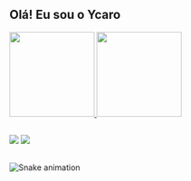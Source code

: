 ## Olá! Eu sou o Ycaro

<div>
<a href="https://github.com/ycborg">
<img height="150em" src="https://github-readme-stats.vercel.app/api/top-langs/?username=ycborg&theme=radical&hide_border=false&&layout=compact"/>
<img height="150em" src="https://github-readme-stats.vercel.app/api?username=ycborg&count_private=true&include_all_commits=true&show_icons=true&theme=radical&hide_border=false&show_owner=true"/>
</a>
</div>

##

<div>
<a href="https://www.instagram.com/ycaro.gb/" target="_blank"><img src="https://img.shields.io/badge/-Instagram-%23E4405F?style=for-the-badge&logo=instagram&logoColor=white" target="_blank"></a> 
<a href="mailto:ycarogborges@gmail.com"><img src="https://img.shields.io/badge/-Gmail-%23333?style=for-the-badge&logo=gmail&logoColor=white" target="_blank"></a>
</div>

##

![Snake animation](https://github.com/ycborg/ycborg/blob/output/github-contribution-grid-snake.svg)
